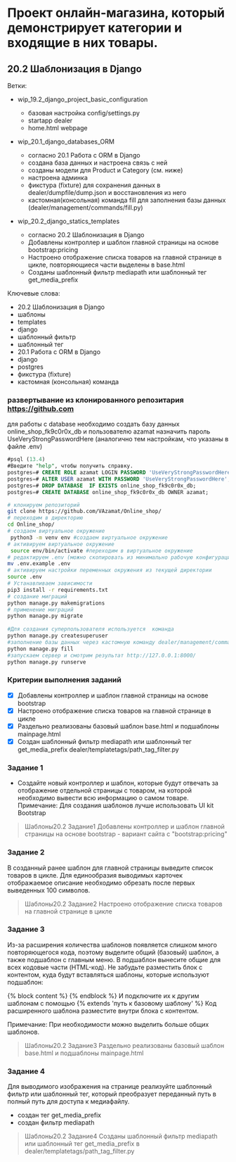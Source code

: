 # Проект онлайн-магазина, который демонстрирует категории и входящие в них товары.
## 20.2 Шаблонизация в Django 

Ветки:
  * wip_19.2_django_project_basic_configuration 
    - базовая настройка config/settings.py
    - startapp dealer
    - home.html webpage
  
  * wip_20.1_django_databases_ORM
    - согласно 20.1 Работа с ORM в Django
    - создана база данных и настроена связь с ней
    - созданы модели для Product и Category (см. ниже)
    - настроена админка
    - фикстура (fixture) для сохранения данных в dealer/dumpfile/dump.json и восстановления из него
    - кастомная(консольная) команда fill для заполнения базы данных (dealer/management/commands/fill.py)
  
  * wip_20.2_django_statics_templates
    - согласно 20.2 Шаблонизация в Django
    - Добавлены контроллер и шаблон главной страницы на основе bootstrap:pricing
    - Настроено отображение списка товаров на главной странице в цикле, повторяющиеся части выделены в base.html 
    - Созданы шаблонный фильтр mediapath или шаблонный тег get_media_prefix 



Ключевые слова:
- 20.2 Шаблонизация в Django
- шаблоны
- templates
- django
- шаблонный фильтр
- шаблонный тег
- 20.1 Работа с ORM в Django
- django
- postgres
- фикстура (fixture) 
- кастомная (консольная) команда 


### развертывание из клонированного репозитария https://github.com

для работы с database необходимо создать базу данных online_shop_fk9c0r0x_db и пользователю azamat назначить пароль UseVeryStrongPasswordHere (аналогично тем настройкам, что указаны в файле .env)
```sql
#psql (13.4)
#Введите "help", чтобы получить справку.
postgres=# CREATE ROLE azamat LOGIN PASSWORD 'UseVeryStrongPasswordHere';
postgres=# ALTER USER azamat WITH PASSWORD 'UseVeryStrongPasswordHere';
postgres=# DROP DATABASE  IF EXISTS online_shop_fk9c0r0x_db;
postgres=# CREATE DATABASE online_shop_fk9c0r0x_db OWNER azamat;
```

```bash
# клонируем репозиторий
git clone https://github.com/VAzamat/Online_shop/
# переходим в директорию
cd Online_shop/
# создаем виртуальное окружение
 python3 -m venv env #создаем виртуальное окружение
# активируем виртуальное окружение
 source env/bin/activate #переходим в виртуальное окружение
# редактируем .env (можно скопировать из минимально рабочую конфигурацию из .env.example)
mv .env.example .env
# активируем настройки переменных окружения из текущей директории
source .env
# Устанавливаем зависимости
pip3 install -r requirements.txt
# создание миграций
python manage.py makemigrations
# применение миграций
python manage.py migrate
 
#Для создания суперпользователя используется  команда
python manage.py createsuperuser
#заполнение базы данных через кастомную команду dealer/management/commands/fill.py
python manage.py fill
#запускаем сервер и смотрим результат http://127.0.0.1:8000/
python manage.py runserve
```




### Критерии выполнения заданий
- [x] Добавлены контроллер и шаблон главной страницы на основе bootstrap
- [x] Настроено отображение списка товаров на главной странице в цикле
- [x] Раздельно реализованы базовый шаблон base.html и подшаблоны mainpage.html
- [x] Создан шаблонный фильтр mediapath или шаблонный тег get_media_prefix dealer/templatetags/path_tag_filter.py

### Задание 1

- Создайте новый контроллер и шаблон, которые будут отвечать за отображение отдельной страницы с товаром, на которой необходимо вывести всю информацию о самом товаре.
Примечание: Для создания шаблонов лучше использовать UI kit Bootstrap

> 
>Шаблоны20.2 Задание1 Добавлены контроллер и шаблон главной страницы на основе bootstrap - вариант сайта с "bootstrap:pricing"

### Задание 2
В созданный ранее шаблон для главной страницы выведите список товаров в цикле. Для единообразия выводимых карточек отображаемое описание необходимо обрезать после первых выведенных 100 символов.


> 
>Шаблоны20.2 Задание2 Настроено отображение списка товаров на главной странице в цикле

### Задание 3
Из-за расширения количества шаблонов появляется слишком много повторяющегося кода, поэтому выделите общий (базовый) шаблон, а также подшаблон с главным меню. В подшаблон вынесите общие для всех кодовые части (HTML-код). Не забудьте разместить блок с контентом, куда будут вставляться шаблоны, которые используют подшаблон:

{% block content %}
{% endblock %}
И подключите их к другим шаблонам с помощью
{% extends 'путь к базовому шаблону' %}
Код расширенного шаблона разместите внутри блока с контентом.

Примечание: При необходимости можно выделить больше общих шаблонов.

> 
>Шаблоны20.2 Задание3 Раздельно реализованы базовый шаблон base.html и подшаблоны mainpage.html

### Задание 4

Для выводимого изображения на странице реализуйте шаблонный фильтр или шаблонный тег, который преобразует переданный путь в полный путь для доступа к медиафайлу.

  - создан тег get_media_prefix
  - создан фильтр mediapath

> 
>Шаблоны20.2 Задание4 Созданы шаблонный фильтр mediapath или шаблонный тег get_media_prefix  в dealer/templatetags/path_tag_filter.py

